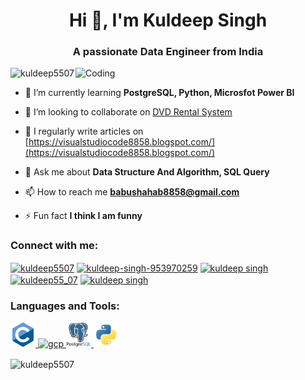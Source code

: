 
<h1 align="center">Hi 👋, I'm Kuldeep Singh</h1>
<h3 align="center">A passionate Data Engineer from India</h3>
<img align="right" alt="Coding" width="400" src="https://cdn.dribbble.com/users/1162077/screenshots/3848914/programmer.gif">

<p align="left"> <img src="https://komarev.com/ghpvc/?username=kuldeep5507&label=Profile%20views&color=0e75b6&style=flat" alt="kuldeep5507" /> </p>

- 🌱 I’m currently learning **PostgreSQL, Python, Microsfot Power BI**

- 👯 I’m looking to collaborate on [DVD Rental System](https://github.com/kuldeep5507/DVD-Rental-)

- 📝 I regularly write articles on [https://visualstudiocode8858.blogspot.com/](https://visualstudiocode8858.blogspot.com/)

- 💬 Ask me about **Data Structure And Algorithm, SQL Query**

- 📫 How to reach me **babushahab8858@gmail.com**

- ⚡ Fun fact **I think I am funny**

<h3 align="left">Connect with me:</h3>
<p align="left">
<a href="https://twitter.com/kuldeep5507" target="blank"><img align="center" src="https://raw.githubusercontent.com/rahuldkjain/github-profile-readme-generator/master/src/images/icons/Social/twitter.svg" alt="kuldeep5507" height="30" width="40" /></a>
<a href="https://linkedin.com/in/kuldeep-singh-953970259" target="blank"><img align="center" src="https://raw.githubusercontent.com/rahuldkjain/github-profile-readme-generator/master/src/images/icons/Social/linked-in-alt.svg" alt="kuldeep-singh-953970259" height="30" width="40" /></a>
<a href="https://fb.com/kuldeep singh" target="blank"><img align="center" src="https://raw.githubusercontent.com/rahuldkjain/github-profile-readme-generator/master/src/images/icons/Social/facebook.svg" alt="kuldeep singh" height="30" width="40" /></a>
<a href="https://instagram.com/kuldeep55_07" target="blank"><img align="center" src="https://raw.githubusercontent.com/rahuldkjain/github-profile-readme-generator/master/src/images/icons/Social/instagram.svg" alt="kuldeep55_07" height="30" width="40" /></a>
<a href="https://www.youtube.com/c/kuldeep singh" target="blank"><img align="center" src="https://raw.githubusercontent.com/rahuldkjain/github-profile-readme-generator/master/src/images/icons/Social/youtube.svg" alt="kuldeep singh" height="30" width="40" /></a>
</p>

<h3 align="left">Languages and Tools:</h3>
<p align="left"> <a href="https://www.cprogramming.com/" target="_blank" rel="noreferrer"> <img src="https://raw.githubusercontent.com/devicons/devicon/master/icons/c/c-original.svg" alt="c" width="40" height="40"/> </a> <a href="https://cloud.google.com" target="_blank" rel="noreferrer"> <img src="https://www.vectorlogo.zone/logos/google_cloud/google_cloud-icon.svg" alt="gcp" width="40" height="40"/> </a> <a href="https://www.postgresql.org" target="_blank" rel="noreferrer"> <img src="https://raw.githubusercontent.com/devicons/devicon/master/icons/postgresql/postgresql-original-wordmark.svg" alt="postgresql" width="40" height="40"/> </a> <a href="https://www.python.org" target="_blank" rel="noreferrer"> <img src="https://raw.githubusercontent.com/devicons/devicon/master/icons/python/python-original.svg" alt="python" width="40" height="40"/> </a> </p>

<p><img align="center" src="https://github-readme-stats.vercel.app/api/top-langs?username=kuldeep5507&show_icons=true&locale=en&layout=compact" alt="kuldeep5507" /></p>




